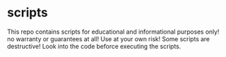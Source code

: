 # scripts
This repo contains scripts for educational and informational purposes only! no warranty or guarantees at all!
Use at your own risk! Some scripts are destructive! Look into the code beforce executing the scripts.
